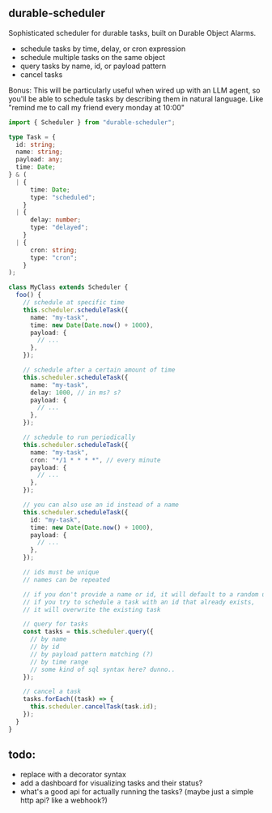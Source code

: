 ## durable-scheduler

Sophisticated scheduler for durable tasks, built on Durable Object Alarms.

- schedule tasks by time, delay, or cron expression
- schedule multiple tasks on the same object
- query tasks by name, id, or payload pattern
- cancel tasks

Bonus: This will be particularly useful when wired up with an LLM agent, so you'll be able to schedule tasks by describing them in natural language. Like "remind me to call my friend every monday at 10:00"

```ts
import { Scheduler } from "durable-scheduler";

type Task = {
  id: string;
  name: string;
  payload: any;
  time: Date;
} & (
  | {
      time: Date;
      type: "scheduled";
    }
  | {
      delay: number;
      type: "delayed";
    }
  | {
      cron: string;
      type: "cron";
    }
);

class MyClass extends Scheduler {
  foo() {
    // schedule at specific time
    this.scheduler.scheduleTask({
      name: "my-task",
      time: new Date(Date.now() + 1000),
      payload: {
        // ...
      },
    });

    // schedule after a certain amount of time
    this.scheduler.scheduleTask({
      name: "my-task",
      delay: 1000, // in ms? s?
      payload: {
        // ...
      },
    });

    // schedule to run periodically
    this.scheduler.scheduleTask({
      name: "my-task",
      cron: "*/1 * * * *", // every minute
      payload: {
        // ...
      },
    });

    // you can also use an id instead of a name
    this.scheduler.scheduleTask({
      id: "my-task",
      time: new Date(Date.now() + 1000),
      payload: {
        // ...
      },
    });

    // ids must be unique
    // names can be repeated

    // if you don't provide a name or id, it will default to a random uuid
    // if you try to schedule a task with an id that already exists,
    // it will overwrite the existing task

    // query for tasks
    const tasks = this.scheduler.query({
      // by name
      // by id
      // by payload pattern matching (?)
      // by time range
      // some kind of sql syntax here? dunno..
    });

    // cancel a task
    tasks.forEach((task) => {
      this.scheduler.cancelTask(task.id);
    });
  }
}
```

## todo:

- replace with a decorator syntax
- add a dashboard for visualizing tasks and their status?
- what's a good api for actually running the tasks? (maybe just a simple http api? like a webhook?)
